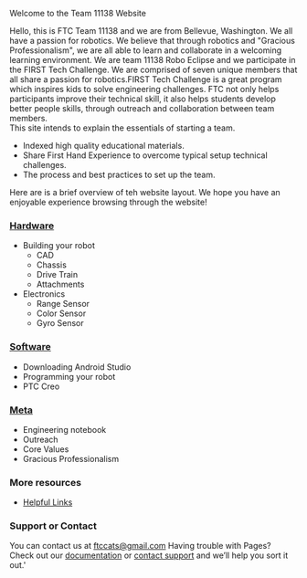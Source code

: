 Welcome to the Team 11138 Website

Hello, this is FTC Team 11138 and we are from Bellevue, Washington. We all have a passion for robotics. We believe that through robotics and "Gracious Professionalism", we are all able to learn and collaborate in a welcoming learning environment.
We are team 11138 Robo Eclipse and we participate in the FIRST Tech Challenge. We are comprised of seven unique members that all share a passion for robotics.FIRST Tech Challenge is a great program which inspires kids to solve engineering challenges. FTC not only helps participants improve their technical skill, it also helps students develop better people skills, through outreach and collaboration between team members.   
This site intends to explain the essentials of starting a team. 
- Indexed high quality educational materials. 
- Share First Hand Experience to overcome typical setup technical challenges. 
- The process and best practices to set up the team.  

Here are is a brief overview of teh website layout. We hope you have an enjoyable experience browsing through the website!
### [Hardware](https://ftccats.github.io/Intro_Hardware)
- Building your robot
    * CAD
    * Chassis
    * Drive Train
    * Attachments
- Electronics
    * Range Sensor
    * Color Sensor
    * Gyro Sensor  
    
### [Software](https://ftccats.github.io/Intro_Software)
- Downloading Android Studio
- Programming your robot
- PTC Creo  

### [Meta](https://ftccats.github.io/Intro_Meta)
 - Engineering notebook
 - Outreach
 - Core Values
 - Gracious Professionalism
 
### More resources
 - [Helpful Links](https://ftccats.github.io/resources)

### Support or Contact
You can contact us at ftccats@gmail.com
Having trouble with Pages? Check out our [documentation](https://help.github.com/categories/github-pages-basics/) or [contact support](https://github.com/contact) and we’ll help you sort it out.'


